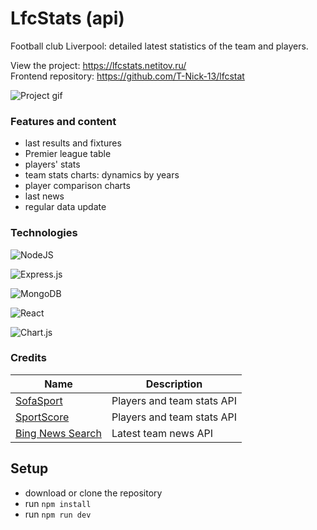 # LfcStats (api)

Football club Liverpool: detailed latest statistics of the team and players.

View the project: <https://lfcstats.netitov.ru/>  
Frontend repository: <https://github.com/T-Nick-13/lfcstat>

![Project gif](https://github.com/T-Nick-13/lfcstat/blob/main/src/images/video3%20(1).gif)

### Features and content

- last results and fixtures
- Premier league table
- players' stats
- team stats charts: dynamics by years
- player comparison charts
- last news
- regular data update

### Technologies

![NodeJS](https://img.shields.io/badge/node.js-6DA55F?style=for-the-badge&logo=node.js&logoColor=white)

![Express.js](https://img.shields.io/badge/express.js-%23404d59.svg?style=for-the-badge&logo=express&logoColor=%2361DAFB)

![MongoDB](https://img.shields.io/badge/MongoDB-%234ea94b.svg?style=for-the-badge&logo=mongodb&logoColor=white)

![React](https://img.shields.io/badge/react-%2320232a.svg?style=for-the-badge&logo=react&logoColor=%2361DAFB)

![Chart.js](https://img.shields.io/badge/chart.js-F5788D.svg?style=for-the-badge&logo=chart.js&logoColor=white)

### Credits

| Name | Description|
| --- | --- |
| [SofaSport](https://rapidapi.com/tipsters/api/sofasport) | Players and team stats API |
| [SportScore](https://rapidapi.com/tipsters/api/sportscore1) | Players and team stats API  |
| [Bing News Search](https://rapidapi.com/microsoft-azure-org-microsoft-cognitive-services/api/bing-news-search1) | Latest team news API |

## Setup

- download or clone the repository
- run ```npm install```
- run ```npm run dev```
